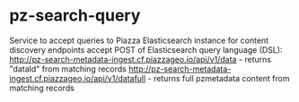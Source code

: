 # pz-search-query
Service to accept queries to Piazza Elasticsearch instance for content discovery
endpoints accept POST of Elasticsearch query language (DSL):
http://pz-search-metadata-ingest.cf.piazzageo.io/api/v1/data -  returns "dataId" from matching records
http://pz-search-metadata-ingest.cf.piazzageo.io/api/v1/datafull -  returns full pzmetadata content from matching records

